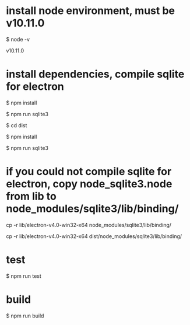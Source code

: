 # install node environment, must be v10.11.0
$ node -v

v10.11.0

# install dependencies, compile sqlite for electron
$ npm install

$ npm run sqlite3

$ cd dist

$ npm install

$ npm run sqlite3

# if you could not compile sqlite for electron, copy node_sqlite3.node from lib to node_modules/sqlite3/lib/binding/
cp -r lib/electron-v4.0-win32-x64 node_modules/sqlite3/lib/binding/

cp -r lib/electron-v4.0-win32-x64 dist/node_modules/sqlite3/lib/binding/

# test
$ npm run test

# build
$ npm run build
